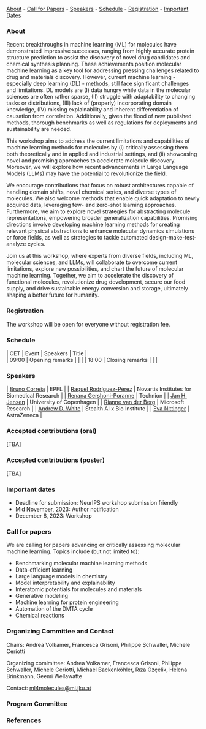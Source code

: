 [About](#about) - [Call for Papers](#call-for-papers) - [Speakers](#speakers) - [Schedule](#schedule) - [Registration](#registration) - [Important Dates](#important-dates)

### About

Recent breakthroughs in machine learning (ML) for molecules have demonstrated impressive successes, ranging from highly accurate protein structure prediction to assist the discovery of novel drug candidates and chemical synthesis planning. These achievements position molecular machine learning as a key tool for addressing pressing challenges related to drug and materials discovery. However, current machine learning - especially deep learning (DL) - methods, still face significant challenges and limitations. DL models are (I) data hungry while data in the molecular sciences are often rather sparse, (II) struggle with adaptability to changing tasks or distributions, (III) lack of (properly) incorporating domain knowledge, (IV) missing explainability and inherent differentiation of causation from correlation. Additionally, given the flood of new published methods, thorough benchmarks as well as regulations for deployments and sustainability are needed. 

This workshop aims to address the current limitations and capabilities of machine learning methods for molecules by (i) critically assessing them both theoretically and in applied and industrial settings, and (ii) showcasing novel and promising approaches to accelerate molecule discovery. Moreover, we will explore how recent advancements in Large Language Models (LLMs) may have the potential to revolutionize the field. 

We encourage contributions that focus on robust architectures capable of handling domain shifts, novel chemical series, and diverse types of molecules. We also welcome methods that enable quick adaptation to newly acquired data, leveraging few- and zero-shot learning approaches. Furthermore, we aim to explore novel strategies for abstracting molecule representations, empowering broader generalization capabilities. Promising directions involve developing machine learning methods for creating relevant physical abstractions to enhance molecular dynamics simulations or force fields, as well as strategies to tackle automated design-make-test-analyze cycles.

Join us at this workshop, where experts from diverse fields, including ML, molecular sciences, and LLMs, will collaborate to overcome current limitations, explore new possibilities, and chart the future of molecular machine learning. Together, we aim to accelerate the discovery of functional molecules, revolutionize drug development, secure our food supply, and drive sustainable energy conversion and storage, ultimately shaping a better future for humanity.

### Registration
The workshop will be open for everyone without registration fee. 

### Schedule 


| CET             | Event              |        Speakers          |   Title     |                                                                 
| 09:00           | Opening remarks            |                       |             | 
| 18:00           | Closing remarks     |                          |        | 


### Speakers


| [Bruno Correia](https://people.epfl.ch/bruno.correia/?lang=en)            | EPFL             |
| [Raquel Rodríguez-Pérez](https://scholar.google.com/citations?user=ZF7X7ucAAAAJ&hl=en)             | Novartis Institutes for Biomedical Research             |
| [Renana Gershoni-Poranne](https://chemistry.technion.ac.il/en/team/renana-gershoni-poranne-2/)             | Technion             |
| [Jan H. Jensen](https://chem.ku.dk/research_sections/physchem/jensen-group/)             | University of Copenhagen             |
| [Rianne van der Berg](https://www.microsoft.com/en-us/research/people/rvandenberg/)             | Microsoft Research             |
| [Andrew D. White](https://thewhitelab.org/)             | Stealth AI x Bio Institute             |
| [Eva Nittinger](https://scholar.google.com/citations?user=iqlNcZUAAAAJ&hl=de)             | AstraZeneca             |


### Accepted contributions (oral)
[TBA]

### Accepted contributions (poster)
[TBA]

### Important dates
 - Deadline for submission: NeurIPS workshop submission friendly
- Mid November, 2023: Author notification
 - December 8, 2023: Workshop

### Call for papers
We are calling for papers advancing or critically assessing molecular machine learning. Topics include (but not limited to):  

- Benchmarking molecular machine learning methods
- Data-efficient learning
- Large language models in chemistry
- Model interpretability and explainability
- Interatomic potentials for molecules and materials
- Generative modeling
- Machine learning for protein engineering
- Automation of the DMTA cycle
- Chemical reactions

### Organizing Committee and Contact
Chairs: Andrea Volkamer, Francesca Grisoni, Philippe Schwaller, Michele Ceriotti

Organizing comimittee: Andrea Volkamer, Francesca Grisoni, Philippe Schwaller, Michele Ceriotti, Michael Backenköhler, Rıza Özçelik, Helena Brinkmann, Geemi Wellawatte 

Contact: [ml4molecules@ml.jku.at](ml4molecules@ml.jku.at)

### Program Committee

### References
